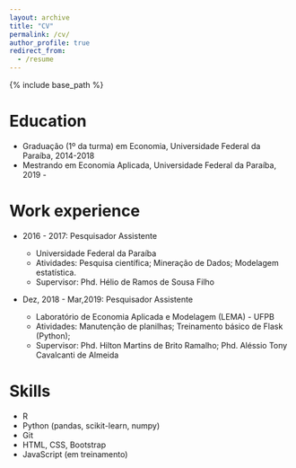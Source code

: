```yaml
---
layout: archive
title: "CV"
permalink: /cv/
author_profile: true
redirect_from:
  - /resume
---
```


{% include base_path %}

Education
======
* Graduação (1º da turma) em Economia, Universidade Federal da Paraíba, 2014-2018
* Mestrando em Economia Aplicada, Universidade Federal da Paraíba, 2019 - 

Work experience
======
* 2016 - 2017: Pesquisador Assistente
  * Universidade Federal da Paraíba
  * Atividades: Pesquisa científica; Mineração de Dados; Modelagem estatística.
  * Supervisor: Phd. Hélio de Ramos de Sousa Filho

* Dez, 2018 - Mar,2019: Pesquisador Assistente
  * Laboratório de Economia Aplicada e Modelagem (LEMA) - UFPB 
  * Atividades: Manutenção de planilhas; Treinamento básico de Flask (Python);  
  * Supervisor: Phd. Hilton Martins de Brito Ramalho; Phd. Aléssio Tony Cavalcanti de Almeida
  
Skills
======
* R 
* Python (pandas, scikit-learn, numpy)
* Git
* HTML, CSS, Bootstrap
* JavaScript (em treinamento)

